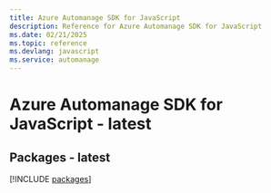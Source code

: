 ```yaml
---
title: Azure Automanage SDK for JavaScript
description: Reference for Azure Automanage SDK for JavaScript
ms.date: 02/21/2025
ms.topic: reference
ms.devlang: javascript
ms.service: automanage
---
```

# Azure Automanage SDK for JavaScript - latest
## Packages - latest
[!INCLUDE [packages](automanage-index.md)]